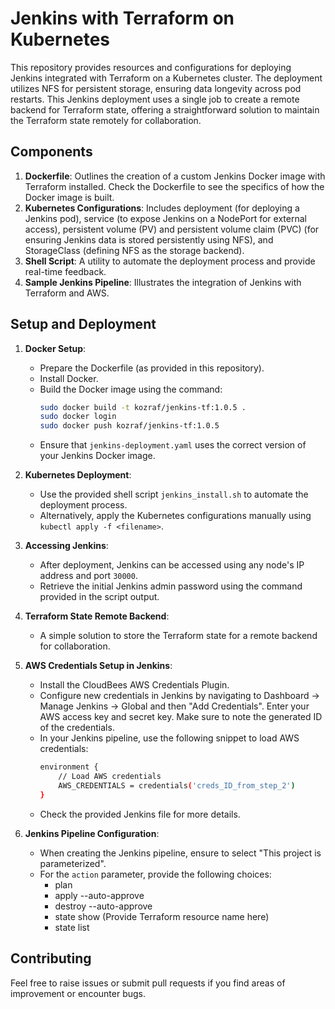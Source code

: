 
# Jenkins with Terraform on Kubernetes

This repository provides resources and configurations for deploying Jenkins integrated with Terraform on a Kubernetes cluster. The deployment utilizes NFS for persistent storage, ensuring data longevity across pod restarts. This Jenkins deployment uses a single job to create a remote backend for Terraform state, offering a straightforward solution to maintain the Terraform state remotely for collaboration.

## Components

1. **Dockerfile**: Outlines the creation of a custom Jenkins Docker image with Terraform installed. Check the Dockerfile to see the specifics of how the Docker image is built.
2. **Kubernetes Configurations**: Includes deployment (for deploying a Jenkins pod), service (to expose Jenkins on a NodePort for external access), persistent volume (PV) and persistent volume claim (PVC) (for ensuring Jenkins data is stored persistently using NFS), and StorageClass (defining NFS as the storage backend).
3. **Shell Script**: A utility to automate the deployment process and provide real-time feedback.
4. **Sample Jenkins Pipeline**: Illustrates the integration of Jenkins with Terraform and AWS.

## Setup and Deployment

1. **Docker Setup**:
   - Prepare the Dockerfile (as provided in this repository).
   - Install Docker.
   - Build the Docker image using the command:
     ```bash
     sudo docker build -t kozraf/jenkins-tf:1.0.5 .
     sudo docker login
     sudo docker push kozraf/jenkins-tf:1.0.5
     ```
   - Ensure that `jenkins-deployment.yaml` uses the correct version of your Jenkins Docker image.

2. **Kubernetes Deployment**:
   - Use the provided shell script `jenkins_install.sh` to automate the deployment process.
   - Alternatively, apply the Kubernetes configurations manually using `kubectl apply -f <filename>`.

3. **Accessing Jenkins**:
   - After deployment, Jenkins can be accessed using any node's IP address and port `30000`.
   - Retrieve the initial Jenkins admin password using the command provided in the script output.

4. **Terraform State Remote Backend**:
   - A simple solution to store the Terraform state for a remote backend for collaboration. 

5. **AWS Credentials Setup in Jenkins**:
   - Install the CloudBees AWS Credentials Plugin.
   - Configure new credentials in Jenkins by navigating to Dashboard -> Manage Jenkins -> Global and then "Add Credentials". Enter your AWS access key and secret key. Make sure to note the generated ID of the credentials.
   - In your Jenkins pipeline, use the following snippet to load AWS credentials:
     ```bash
     environment {
         // Load AWS credentials
         AWS_CREDENTIALS = credentials('creds_ID_from_step_2')
     }
     ```
   - Check the provided Jenkins file for more details.

6. **Jenkins Pipeline Configuration**:
   - When creating the Jenkins pipeline, ensure to select "This project is parameterized".
   - For the `action` parameter, provide the following choices:
     - plan
     - apply --auto-approve
     - destroy --auto-approve
     - state show (Provide Terraform resource name here)
     - state list

## Contributing

Feel free to raise issues or submit pull requests if you find areas of improvement or encounter bugs.
